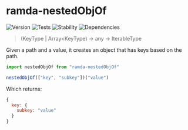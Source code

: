 # ramda-nestedObjOf

![Version][BADGE_VERSION]
![Tests][BADGE_TRAVIS]
![Stability][BADGE_STABILITY]
![Dependencies][BADGE_DEPENDENCY]

> (KeyType | Array<KeyType) -> any -> IterableType

Given a path and a value, it creates an object that has keys based on the path.

``` javascript
import nestedObjOf from "ramda-nestedObjOf"

nestedObjOf(["key", "subkey"])("value")
```

Which returns:

``` javascript
{
  key: {
    subkey: "value"
  }
}
```

[BADGE_TRAVIS]: https://img.shields.io/travis/krainboltgreene/ramda-extra.js.svg?maxAge=2592000&style=flat-square
[BADGE_VERSION]: https://img.shields.io/npm/v/ramda-extra.svg?maxAge=2592000&style=flat-square
[BADGE_STABILITY]: https://img.shields.io/badge/stability-strong-green.svg?maxAge=2592000&style=flat-square
[BADGE_DEPENDENCY]: https://img.shields.io/david/krainboltgreene/ramda-extra.js.svg?maxAge=2592000&style=flat-square
